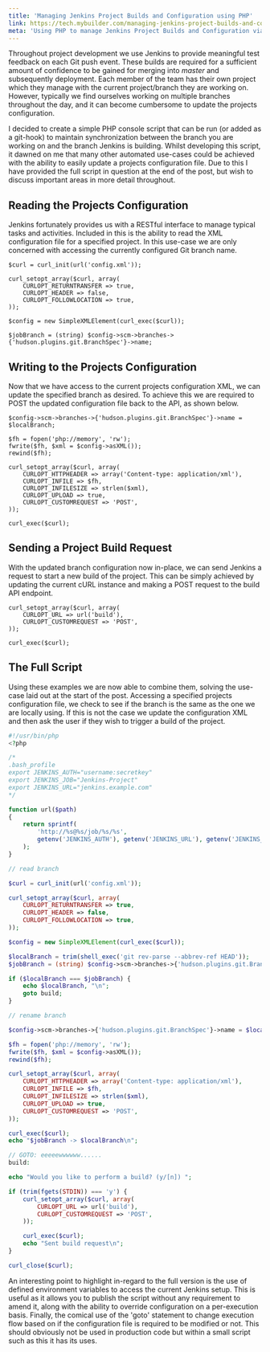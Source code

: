 ```yaml
---
title: 'Managing Jenkins Project Builds and Configuration using PHP'
link: https://tech.mybuilder.com/managing-jenkins-project-builds-and-configuration-using-php/
meta: 'Using PHP to manage Jenkins Project Builds and Configuration via the command-line'
---
```


Throughout project development we use Jenkins to provide meaningful test feedback on each Git push event.
These builds are required for a sufficient amount of confidence to be gained for merging into _master_ and subsequently deployment.
Each member of the team has their own project which they manage with the current project/branch they are working on.
However, typically we find ourselves working on multiple branches throughout the day, and it can become cumbersome to update the projects configuration.

<!--more-->

I decided to create a simple PHP console script that can be run (or added as a git-hook) to maintain synchronization between the branch you are working on and the branch Jenkins is building.
Whilst developing this script, it dawned on me that many other automated use-cases could be achieved with the ability to easily update a projects configuration file.
Due to this I have provided the full script in question at the end of the post, but wish to discuss important areas in more detail throughout.

## Reading the Projects Configuration

Jenkins fortunately provides us with a RESTful interface to manage typical tasks and activities.
Included in this is the ability to read the XML configuration file for a specified project.
In this use-case we are only concerned with accessing the currently configured Git branch name.

```php?start_inline=1
$curl = curl_init(url('config.xml'));

curl_setopt_array($curl, array(
    CURLOPT_RETURNTRANSFER => true,
    CURLOPT_HEADER => false,
    CURLOPT_FOLLOWLOCATION => true,
));

$config = new SimpleXMLElement(curl_exec($curl));

$jobBranch = (string) $config->scm->branches->{'hudson.plugins.git.BranchSpec'}->name;
```

## Writing to the Projects Configuration

Now that we have access to the current projects configuration XML, we can update the specified branch as desired.
To achieve this we are required to POST the updated configuration file back to the API, as shown below.

```php?start_inline=1
$config->scm->branches->{'hudson.plugins.git.BranchSpec'}->name = $localBranch;

$fh = fopen('php://memory', 'rw');
fwrite($fh, $xml = $config->asXML());
rewind($fh);

curl_setopt_array($curl, array(
    CURLOPT_HTTPHEADER => array('Content-type: application/xml'),
    CURLOPT_INFILE => $fh,
    CURLOPT_INFILESIZE => strlen($xml),
    CURLOPT_UPLOAD => true,
    CURLOPT_CUSTOMREQUEST => 'POST',
));

curl_exec($curl);
```

## Sending a Project Build Request

With the updated branch configuration now in-place, we can send Jenkins a request to start a new build of the project.
This can be simply achieved by updating the current cURL instance and making a POST request to the build API endpoint.

```php?start_inline=1
curl_setopt_array($curl, array(
    CURLOPT_URL => url('build'),
    CURLOPT_CUSTOMREQUEST => 'POST',
));

curl_exec($curl);
```

## The Full Script

Using these examples we are now able to combine them, solving the use-case laid out at the start of the post.
Accessing a specified projects configuration file, we check to see if the branch is the same as the one we are locally using.
If this is not the case we update the configuration XML and then ask the user if they wish to trigger a build of the project.

```php
#!/usr/bin/php
<?php

/*
.bash_profile
export JENKINS_AUTH="username:secretkey"
export JENKINS_JOB="Jenkins-Project"
export JENKINS_URL="jenkins.example.com"
*/

function url($path)
{
    return sprintf(
        'http://%s@%s/job/%s/%s',
        getenv('JENKINS_AUTH'), getenv('JENKINS_URL'), getenv('JENKINS_JOB'), $path
    );
}

// read branch

$curl = curl_init(url('config.xml'));

curl_setopt_array($curl, array(
    CURLOPT_RETURNTRANSFER => true,
    CURLOPT_HEADER => false,
    CURLOPT_FOLLOWLOCATION => true,
));

$config = new SimpleXMLElement(curl_exec($curl));

$localBranch = trim(shell_exec('git rev-parse --abbrev-ref HEAD'));
$jobBranch = (string) $config->scm->branches->{'hudson.plugins.git.BranchSpec'}->name;

if ($localBranch === $jobBranch) {
    echo $localBranch, "\n";
    goto build;
}

// rename branch

$config->scm->branches->{'hudson.plugins.git.BranchSpec'}->name = $localBranch;

$fh = fopen('php://memory', 'rw');
fwrite($fh, $xml = $config->asXML());
rewind($fh);

curl_setopt_array($curl, array(
    CURLOPT_HTTPHEADER => array('Content-type: application/xml'),
    CURLOPT_INFILE => $fh,
    CURLOPT_INFILESIZE => strlen($xml),
    CURLOPT_UPLOAD => true,
    CURLOPT_CUSTOMREQUEST => 'POST',
));

curl_exec($curl);
echo "$jobBranch -> $localBranch\n";

// GOTO: eeeeewwwwww......
build:

echo "Would you like to perform a build? (y/[n]) ";

if (trim(fgets(STDIN)) === 'y') {
    curl_setopt_array($curl, array(
        CURLOPT_URL => url('build'),
        CURLOPT_CUSTOMREQUEST => 'POST',
    ));

    curl_exec($curl);
    echo "Sent build request\n";
}

curl_close($curl);
```

An interesting point to highlight in-regard to the full version is the use of defined environment variables to access the current Jenkins setup.
This is useful as it allows you to publish the script without any requirement to amend it, along with the ability to override configuration on a per-execution basis.
Finally, the comical use of the 'goto' statement to change execution flow based on if the configuration file is required to be modified or not.
This should obviously not be used in production code but within a small script such as this it has its uses.
